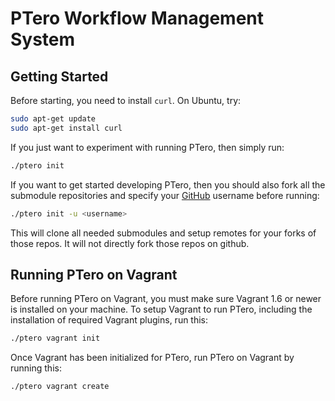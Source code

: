 # PTero Workflow Management System

## Getting Started
Before starting, you need to install `curl`.  On Ubuntu, try:

```bash
sudo apt-get update
sudo apt-get install curl
```

If you just want to experiment with running PTero, then simply run:

```bash
./ptero init
```

If you want to get started developing PTero, then you should also fork all the
submodule repositories and specify your [GitHub](https://github.com/) username
before running:

```bash
./ptero init -u <username>
```

This will clone all needed submodules and setup remotes for your forks of those
repos.  It will not directly fork those repos on github.

## Running PTero on Vagrant
Before running PTero on Vagrant, you must make sure Vagrant 1.6 or newer is
installed on your machine.  To setup Vagrant to run PTero, including the
installation of required Vagrant plugins, run this:

```bash
./ptero vagrant init
```

Once Vagrant has been initialized for PTero, run PTero on Vagrant by running
this:

```bash
./ptero vagrant create
```
